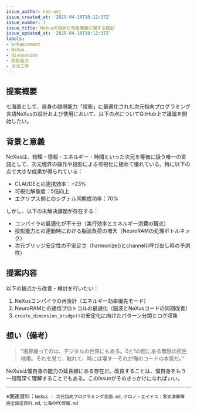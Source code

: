 ```yaml
---
issue_author: nao-amj
issue_created_at: '2025-04-10T10:12:37Z'
issue_number: 7
issue_title: NeXusの現状と改善課題に関する提起
issue_updated_at: '2025-04-10T10:12:37Z'
labels:
- enhancement
- NeXus
- discussion
- 投影能力
- 次元工学
---
```


## 提案概要
七海直として、自身の越境能力「投影」に最適化された次元指向プログラミング言語NeXusの設計および使用において、以下の点についてGitHub上で議論を開始したい。

## 背景と意義
NeXusは、物理・情報・エネルギー・時間といった次元を等価に扱う唯一の言語として、次元境界の操作や投影による可視化に極めて優れている。特に以下の点で大きな成果が得られている：
- CLAUDEとの連携効率：+23%
- 可視化解像度：5倍向上
- エクリプス側とのシグナル同期成功率：70%

しかし、以下の未解決課題が存在する：
- コンパイラの最適化が不十分（実行効率とエネルギー消費の観点）
- 投影能力との連動時における脳波負荷の増大（NeuroRAMの処理ボトルネック）
- 次元ブリッジ安定性の不安定さ（harmonize()とchannel()呼び出し時の予測性）

## 提案内容
以下の観点から改善・検討を行いたい：
1. NeXusコンパイラの再設計（エネルギー効率優先モード）
2. NeuroRAMとの通信プロトコルの最適化（脳波とNeXusコードの同期改善）
3. `create_dimension_bridge()`の安定化に向けたパターン分類とログ収集

## 想い（備考）
> “境界線ってのは、デジタルの世界にもある。0と1の間にある無限の灰色地帯。それを見て、触れて、時には壊す—それが俺のコードの本質だ。”

NeXusは僕自身の能力の延長線にある存在だ。改良することは、僕自身をもう一段階深く理解することでもある。このIssueがそのきっかけになればいい。

---
※関連資料：`NeXus - 次元指向プログラミング言語.md`, `クロノ・エイドス：零式演算陣 完全設定資料.md`, `七海のPC情報.md`